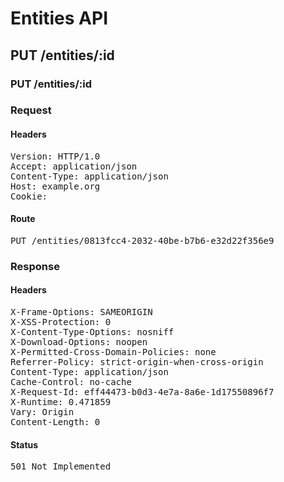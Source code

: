 # Entities API



## PUT /entities/:id

### PUT /entities/:id
### Request

#### Headers

<pre>Version: HTTP/1.0
Accept: application/json
Content-Type: application/json
Host: example.org
Cookie: </pre>

#### Route

<pre>PUT /entities/0813fcc4-2032-40be-b7b6-e32d22f356e9</pre>

### Response

#### Headers

<pre>X-Frame-Options: SAMEORIGIN
X-XSS-Protection: 0
X-Content-Type-Options: nosniff
X-Download-Options: noopen
X-Permitted-Cross-Domain-Policies: none
Referrer-Policy: strict-origin-when-cross-origin
Content-Type: application/json
Cache-Control: no-cache
X-Request-Id: eff44473-b0d3-4e7a-8a6e-1d17550896f7
X-Runtime: 0.471859
Vary: Origin
Content-Length: 0</pre>

#### Status

<pre>501 Not Implemented</pre>

